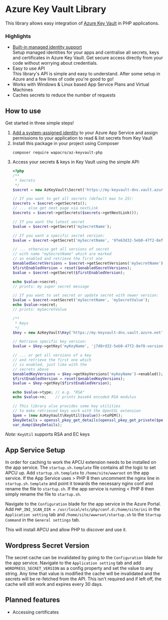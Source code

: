 # Azure Key Vault Library
This library allows easy integration of
[Azure Key Vault](https://docs.microsoft.com/en-us/azure/key-vault/about-keys-secrets-and-certificates)
in PHP applications.

### Highlights
- [Built-in managed identity support](https://docs.microsoft.com/en-us/azure/app-service/overview-managed-identity)<br>
  Setup managed identities for your apps and centralise all secrets,
  keys and certificates in Azure Key Vault. Get secure access directly
  from your code without worrying about credentials.
- Easy to use API<br>
  This library's API is simple and easy to understand. After some setup
  in Azure and a few lines of code you're good to go!
- Works with Windows & Linux based App Service Plans and Virtual Machines
- Caches secrets to reduce the number of requests

## How to use
Get started in three simple steps!

1. [Add a system-assigned identity](https://docs.microsoft.com/en-us/azure/app-service/overview-managed-identity#add-a-system-assigned-identity)
   to your Azure App Service and assign permissions to your application
   to read & list secrets from Key Vault
2. Install this package in your project
   using Composer
   ```
   composer require wapacro/az-keyvault-php
   ````
3. Access your secrets & keys in Key Vault using the simple API:
   ```php
   <?php
   /**
    * Secrets
    */
   $secret = new AzKeyVault\Secret('https://my-keyvault-dns.vault.azure.net');

   // If you want to get all secrets (default max to 25):
   $secrets = $secret->getSecrets();
   // ... else get next page via nextLink
   $secrets = $secret->getSecrets($secrets->getNextLink());

   // If you want the latest secret
   $value = $secret->getSecret('mySecretName');

   // If you want a specific secret version:
   $value = $secret->getSecret('mySecretName', '9fe63d32-5eb0-47f2-8ef8-version-id');

   // ... otherwise get all versions of secret
   // with name "mySecretName" which are marked
   // as enabled and retrieve the first one
   $enabledSecretVersions = $secret->getSecretVersions('mySecretName')->enabled();
   $firstEnabledVersion = reset($enabledSecretVersions);
   $value = $secret->getSecret($firstEnabledVersion);

   echo $value->secret;
   // prints: my super secret message

   // If you want to set secret or update secret with newer version:
   $value = $secret->setSecret('mySecretName', 'mySecretValue');
   echo $value->secret;
   // prints: mySecretValue

   /**
    * Keys
    */
   $key = new AzKeyVault\Key('https://my-keyvault-dns.vault.azure.net');

   // Retrieve specific key version:
   $value = $key->getKey('myKeyName', 'j7d8rd32-5eb0-47f2-8ef8-version-id');

   // ... or get all versions of a key
   // and retrieve the first one which
   // is enabled, just like with the
   // secrets above
   $enabledKeyVersions = $key->getKeyVersions('myKeyName')->enabled();
   $firstEnabledVersion = reset($enabledKeyVersions);
   $value = $key->getKey($firstEnabledVersion);

   echo $value->type; // e.g. "RSA"
   echo $value->n;    // prints base64 encoded RSA modulus

   // This library also provides some key utilities
   // to make retrieved keys work with the OpenSSL extension
   $pem = (new AzKeyVault\KeyUtil($value))->toPEM();
   $keyDetails = openssl_pkey_get_details(openssl_pkey_get_private($pem));
   var_dump($keyDetails);
   ````

*Note:* `KeyUtil` supports RSA and EC keys

## App Service Setup
In order for caching to work the APCU extension needs to be installed on the app service. The `startup.sh.template` file contains all the logic to set APCU up. Add `startup.sh.template` to `/home/site/wwwroot` on the app service. If the App Service uses > PHP 8 then uncomment the nginx line in `startup.sh.template` and point it towards the necessary nginx conf and rename the file to `startup.sh`. If the app service is running < PHP 8 then simply rename the file to `startup.sh`. 

Navigate to the `Configuration` blade for the app service in the Azure Portal. Add `PHP_INI_SCAN_DIR = /usr/local/etc/php/conf.d:/home/site/ini` in the `Application setting` tab and `/home/site/wwwroot/startup.sh` to the `Startup Command` in the `General settings` tab.

This will install APCU and allow PHP to discover and use it.

## Wordpress Secret Version
The secret cache can be invalidated by going to the `Configuration` blade for the app service. Navigate to the `Application setting` tab and add `WORDPRESS_SECRET_VERSION` as a config property and set the value to any string. Any time that value is modified the cache will be invalidated and the secrets will be re-fetched from the API. This isn't required and if left off, the cache will still work and expires every 30 days.

## Planned features
- Accessing certificates
